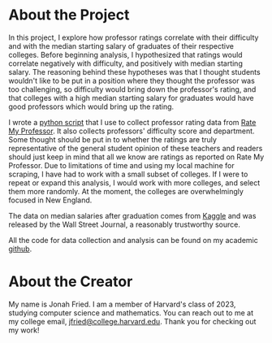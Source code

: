 # About the Project

In this project, I explore how professor ratings correlate with their difficulty and with the median starting salary of graduates of their respective colleges. Before beginning analysis, I hypothesized that ratings would correlate negatively with difficulty, and positively with median starting salary. The reasoning behind these hypotheses was that I thought students wouldn't like to be put in a position where they thought the professor was too challenging, so difficulty would bring down the professor's rating, and that colleges with a high median starting salary for graduates would have good professors which would bring up the rating.

I wrote a [python script](https://github.com/jonah-harvard/college-scraping/blob/master/scrape_rate_my_professor.py)
that I use to collect professor rating data from [Rate My Professor](https://www.ratemyprofessors.com/). It also collects professors' difficulty score and department. Some thought should be put in to whether the ratings are truly representative of the general student opinion of these teachers and readers should just keep in mind that all we know are ratings as reported on Rate My Professor. Due to limitations of time and using my local machine for scraping, I have had to work with a small subset of colleges. If I were to repeat or expand this analysis, I would work with more colleges, and select them more randomly. At the moment, the colleges are overwhelmingly focused in New England. 

The data on median salaries after graduation comes from [Kaggle](https://www.kaggle.com/wsj/college-salaries) and was released by the Wall Street Journal, a reasonably trustworthy source.

All the code for data collection and analysis can be found on my academic [github](https://github.com/jonah-harvard/college-scraping). 

# About the Creator
My name is Jonah Fried. I am a member of Harvard's class of 2023, studying computer science and mathematics. You can reach out to me at my college email, [jfried@college.harvard.edu](mailto:jfried@college.harvard.edu). Thank you for checking out my work!